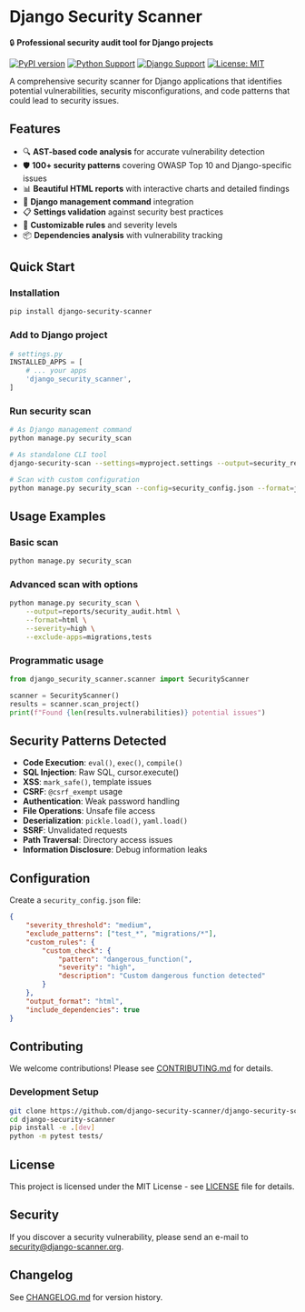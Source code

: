 
# Django Security Scanner

🔒 **Professional security audit tool for Django projects**

[![PyPI version](https://badge.fury.io/py/django-security-scanner.svg)](https://badge.fury.io/py/django-security-scanner)
[![Python Support](https://img.shields.io/pypi/pyversions/django-security-scanner.svg)](https://pypi.org/project/django-security-scanner/)
[![Django Support](https://img.shields.io/badge/Django-3.2%20to%205.0-092E20.svg)](https://www.djangoproject.com/)
[![License: MIT](https://img.shields.io/badge/License-MIT-yellow.svg)](https://opensource.org/licenses/MIT)

A comprehensive security scanner for Django applications that identifies potential vulnerabilities, security misconfigurations, and code patterns that could lead to security issues.

## Features

- 🔍 **AST-based code analysis** for accurate vulnerability detection
- 🛡️ **100+ security patterns** covering OWASP Top 10 and Django-specific issues
- 📊 **Beautiful HTML reports** with interactive charts and detailed findings
- 🚀 **Django management command** integration
- 📋 **Settings validation** against security best practices
- 🔧 **Customizable rules** and severity levels
- 📦 **Dependencies analysis** with vulnerability tracking

## Quick Start

### Installation

```bash
pip install django-security-scanner
```

### Add to Django project

```python
# settings.py
INSTALLED_APPS = [
    # ... your apps
    'django_security_scanner',
]
```

### Run security scan

```bash
# As Django management command
python manage.py security_scan

# As standalone CLI tool
django-security-scan --settings=myproject.settings --output=security_report.html

# Scan with custom configuration
python manage.py security_scan --config=security_config.json --format=json
```

## Usage Examples

### Basic scan
```bash
python manage.py security_scan
```

### Advanced scan with options
```bash
python manage.py security_scan \
    --output=reports/security_audit.html \
    --format=html \
    --severity=high \
    --exclude-apps=migrations,tests
```

### Programmatic usage
```python
from django_security_scanner.scanner import SecurityScanner

scanner = SecurityScanner()
results = scanner.scan_project()
print(f"Found {len(results.vulnerabilities)} potential issues")
```

## Security Patterns Detected

- **Code Execution**: `eval()`, `exec()`, `compile()`
- **SQL Injection**: Raw SQL, cursor.execute()
- **XSS**: `mark_safe()`, template issues
- **CSRF**: `@csrf_exempt` usage
- **Authentication**: Weak password handling
- **File Operations**: Unsafe file access
- **Deserialization**: `pickle.load()`, `yaml.load()`
- **SSRF**: Unvalidated requests
- **Path Traversal**: Directory access issues
- **Information Disclosure**: Debug information leaks

## Configuration

Create a `security_config.json` file:

```json
{
    "severity_threshold": "medium",
    "exclude_patterns": ["test_*", "migrations/*"],
    "custom_rules": {
        "custom_check": {
            "pattern": "dangerous_function(",
            "severity": "high",
            "description": "Custom dangerous function detected"
        }
    },
    "output_format": "html",
    "include_dependencies": true
}
```

## Contributing

We welcome contributions! Please see [CONTRIBUTING.md](CONTRIBUTING.md) for details.

### Development Setup

```bash
git clone https://github.com/django-security-scanner/django-security-scanner
cd django-security-scanner
pip install -e .[dev]
python -m pytest tests/
```

## License

This project is licensed under the MIT License - see [LICENSE](LICENSE) file for details.

## Security

If you discover a security vulnerability, please send an e-mail to security@django-scanner.org.

## Changelog

See [CHANGELOG.md](CHANGELOG.md) for version history.
